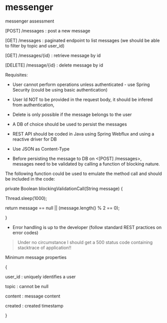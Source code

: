 # messenger
messenger assessment


[POST] /messages  : post a new message

[GET]  /messages  : paginated endpoint to list messages (we should be able to filter by topic and user_id)

[GET]  /messages/{id} : retrieve message by id

[DELETE] /message/{id} : delete message by id

 

Requisites:

- User cannot perform operations unless authenticated - use Spring Security (could be using basic authentication)

- User Id NOT to be provided in the request body, it should be infered from authentication,

- Delete is only possible if the message belongs to the user

- A DB of choice should be used to persist the messages

- REST API should be coded in Java using Spring Webflux and using a reactive driver for DB

- Use JSON as Content-Type

 

- Before persisting the message to DB on <[POST] /messages>, messages need to be validated by calling a function of blocking nature.

The following function could be used to emulate the method call and should be included in the code:

 

private Boolean blockingValidationCall(String message) {

  Thread.sleep(1000);

  return message == null || (message.length() % 2 == 0);

}

 

- Error handling is up to the developer (follow standard REST practices on error codes)

> Under no circumstance I should get a 500 status code containing stacktrace of application!!

 

Minimum message properties

{

user_id <string>  : uniquely identifies a user

topic   <string>  : cannot be null

content <string>  : message content

created <timestamp> : created timestamp

}
